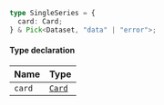 ```ts
type SingleSeries = {
  card: Card;
} & Pick<Dataset, "data" | "error">;
```

#### Type declaration

| Name   | Type                         |
| ------ | ---------------------------- |
| `card` | [`Card`](./api_html/Card.md) |
